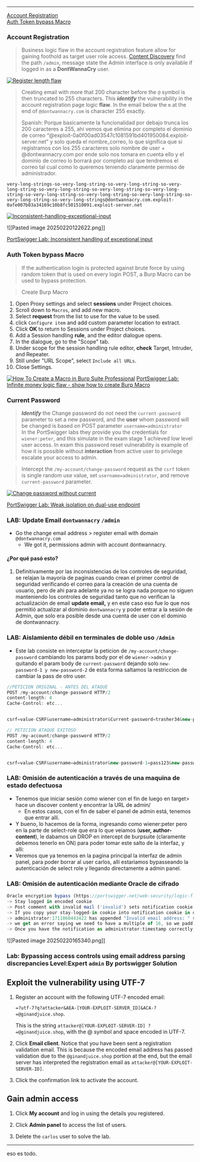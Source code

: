 <hr>

[Account Registration](https://github.com/botesjuan/Burp-Suite-Certified-Practitioner-Exam-Study?tab=readme-ov-file#account-registration)  
[Auth Token bypass Macro](https://github.com/botesjuan/Burp-Suite-Certified-Practitioner-Exam-Study?tab=readme-ov-file#auth-token-bypass-macro)
### Account Registration

> Business logic flaw in the account registration feature allow for gaining foothold as target user role access. [Content Discovery](https://github.com/botesjuan/Burp-Suite-Certified-Practitioner-Exam-Study?tab=readme-ov-file#content-discovery) find the path `/admin`, message state the Admin interface is only available if logged in as a **DontWannaCry** user.

[![Register length flaw](https://github.com/botesjuan/Burp-Suite-Certified-Practitioner-Exam-Study/raw/main/images/register-length-flaw.png)](https://github.com/botesjuan/Burp-Suite-Certified-Practitioner-Exam-Study/blob/main/images/register-length-flaw.png)

> Creating email with more that 200 character before the `@` symbol is then truncated to 255 characters. This _**identify**_ the vulnerability in the account registration page logic **flaw**. In the email below the `m` at the end of `@dontwannacry.com` is character 255 exactly.
> 
> Spanish: Porque basicamente la funcionalidad por debajo trunca los 200 caracteres a 255, ahi vemos que elimina por completo el dominio de correo “@exploit-0a0f00ad03547c1081591bd401950084.exploit-server.net” y solo queda el nombre_correo, lo que significa que si registramos con los 255 caracteres solo nombre de user + @dontwannacry.com por ende solo nos tomara en cuenta ello y el dominio de correo lo borrará por completo así que tendremos el correo tal cual como lo queremos teniendo claramente permiso de administrador. 
>

```
very-long-strings-so-very-long-string-so-very-long-string-so-very-long-string-so-very-long-string-so-very-long-string-so-very-long-string-so-very-long-string-so-very-long-string-so-very-long-string-so-very-long-string-so-very-long-strings@dontwannacry.com.exploit-0afe007b03a34169c10b8fc501510091.exploit-server.net
```

[![Inconsistent-handling-exceptional-input](https://github.com/botesjuan/Burp-Suite-Certified-Practitioner-Exam-Study/raw/main/images/Inconsistent-handling-exceptional-input.png)](https://github.com/botesjuan/Burp-Suite-Certified-Practitioner-Exam-Study/blob/main/images/Inconsistent-handling-exceptional-input.png)

![[Pasted image 20250220122622.png]]

[PortSwigger Lab: Inconsistent handling of exceptional input](https://portswigger.net/web-security/logic-flaws/examples/lab-logic-flaws-inconsistent-handling-of-exceptional-input)

### Auth Token bypass Macro

> If the authentication login is protected against brute force by using random token that is used on every login POST, a Burp Macro can be used to bypass protection.

> Create Burp Macro

1. Open Proxy settings and select **sessions** under Project choices.
2. Scroll down to `Macros`, and add new macro.
3. Select **request** from the list to use for the value to be used.
4. click `Configure item` and add custom parameter location to extract.
5. Click **OK** to return to Sessions under Project choices.
6. Add a Session handling **rule**, and the editor dialogue opens.
7. In the dialogue, go to the "Scope" tab.
8. Under scope for the session handling rule editor, **check** Target, Intruder, and Repeater.
9. Still under "URL Scope", select `Include all URLs`.
10. Close Settings.

[![How To Create a Macro in Burp Suite Professional](https://github.com/botesjuan/Burp-Suite-Certified-Practitioner-Exam-Study/raw/main/images/create-macro.png)](https://github.com/botesjuan/Burp-Suite-Certified-Practitioner-Exam-Study/blob/main/images/create-macro.png)
[PortSwigger Lab: Infinite money logic flaw - show how to create Burp Macro](https://portswigger.net/web-security/logic-flaws/examples/lab-logic-flaws-infinite-money)

### Current Password

> _**Identify**_ the Change password do not need the `current-password` parameter to set a new password, and the **user** whom password will be changed is based on POST parameter `username=administrator`  
> In the PortSwigger labs they provide you the credentials for `wiener:peter`, and this simulate in the exam stage 1 achieved low level user access. In exam this password reset vulnerability is example of how it is possible without **interaction** from active user to privilege escalate your access to admin.

> Intercept the `/my-account/change-password` request as the `csrf` token is single random use value, set `username=administrator`, and remove `current-password` parameter.

[![Change password without current](https://github.com/botesjuan/Burp-Suite-Certified-Practitioner-Exam-Study/raw/main/images/change-password-without-current.png)](https://github.com/botesjuan/Burp-Suite-Certified-Practitioner-Exam-Study/blob/main/images/change-password-without-current.png)

[PortSwigger Lab: Weak isolation on dual-use endpoint](https://portswigger.net/web-security/logic-flaws/examples/lab-logic-flaws-weak-isolation-on-dual-use-endpoint)

### LAB: Update Email `dontwannacry` `/admin`

* Go the change email address > register email with domain `@dontwannacry.com`
	* We got it, permissions admin with account dontwannacry.
#### ¿Por qué pasó esto?

1. Definitivamente por las inconsistencias de los controles de seguridad, se relajan la mayoría de paginas cuando crean el primer control de seguridad verificando el correo para la creación de una cuenta de usuario, pero de ahi para adelante ya no se logra nada porque no siguen manteniendo los controles de seguridad tanto que no verifican la actualización de email **update email,** y en este caso eso fue lo que nos permitió actualizar al dominio `dontwannacry` y poder entrar a la sesión de Admin, que solo era posible desde una cuenta de user con el dominio de dontwannacry.
### LAB: Aislamiento débil en terminales de doble uso `/Admin`

* Este lab consiste en interceptar la peticion de `/my-account/change-password` cambiando los params body por el de `wiener->admin` y quitando el param body de `current-password` dejando solo `new-password-1 y new-password-2` de esta forma saltamos la restriccion de cambiar la pass de otro user. 

```js
//PETICION ORIGINAL - ANTES DEL ATAQUE
POST /my-account/change-password HTTP/2
content-length: 4
Cache-Control: etc...


csrf=value-CSRF&username=administrator&Current-password=trasher34&new-password-1=pass123&new-password-2=pass123

// PETICION ATAQUE EXITOSO
POST /my-account/change-password HTTP/2
content-length: 4
Cache-Control: etc...


csrf=value-CSRF&username=administrator&new-password-1=pass123&new-password-2=pass123
```


### LAB: Omisión de autenticación a través de una maquina de estado defectuosa

- Tenemos que iniciar sesión como wiener con el fin de luego en target> hace un discover content y encontrar la URL de admin/
    - En estos casos, con el fin de saber el panel de admin está, tenemos que entrar allí.
- Y bueno, lo hacemos de la forma, ingresando como wiener:peter pero en la parte de select-role que era lo que veiamos (**user, author-content**), le dabamos un DROP en intercept de burpsuite (claramente debemos tenerlo en ON) para poder tomar este salto de la interfaz, y alli:
- Veremos que ya tenemos en la pagina principal la interfaz de admin panel, para poder borrar al user carlos, allí estariamos bypasseando la autenticación de select role y llegando directamente a admin panel.

### LAB: Omisión de autenticación mediante Oracle de cifrado

```js
Oracle encryption bypass (https://portswigger.net/web-security/logic-flaws/examples/lab-logic-flaws-authentication-bypass-via-encryption-oracle)
-> Stay logged in encoded cookie
-> Post comment with invalid mail ('invalid') sets notification cookie that is encrypted and decrypted in the next request with oracle encryption
-> If you copy your stay-logged-in cookie into notification cookie in decrypt tab you see wiener:1711060443422, so we know the cookie is user+timestamp
-> administrator:1711060443422 has appended "Invalid email address: " so in decoder we errase 23 bytes corresponding to that
-> we get an error saying we need to have a multiple of 16, so we padd it with 9 bytes to: xxxxxxxxxadministrator:1711060443422 and delete 32 bytes in encoder
-> Once you have the notification as administrator:timestamp correctly, copy it to stay-logged-in and delete the rest, access /admin
```

![[Pasted image 20250220165340.png]]

### Lab: Bypassing access controls using email address parsing discrepancies Level:Expert `admin` By portswigger Solution

## Exploit the vulnerability using UTF-7

1. Register an account with the following UTF-7 encoded email:

    `=?utf-7?q?attacker&AEA-[YOUR-EXPLOIT-SERVER_ID]&ACA-?=@ginandjuice.shop`.

    This is the string `attacker@[YOUR-EXPLOIT-SERVER-ID] ?=@ginandjuice.shop`, with the @ symbol and space encoded in UTF-7.

2. Click **Email client**. Notice that you have been sent a registration validation email. This is because the encoded email address has passed validation due to the `@ginandjuice.shop` portion at the end, but the email server has interpreted the registration email as `attacker@[YOUR-EXPLOIT-SERVER-ID]`.
    
3. Click the confirmation link to activate the account.
## Gain admin access

1. Click **My account** and log in using the details you registered.
    
2. Click **Admin panel** to access the list of users.
    
3. Delete the `carlos` user to solve the lab.

<hr> 

eso es todo. 